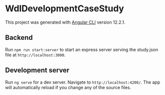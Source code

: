# WdlDevelopmentCaseStudy

This project was generated with [Angular CLI](https://github.com/angular/angular-cli) version 12.2.1.

## Backend

Run `npm run start:server` to start an express server serving the study.json file at `http://localhost:3000`.

## Development server

Run `ng serve` for a dev server. Navigate to `http://localhost:4200/`. The app will automatically reload if you change any of the source files.
